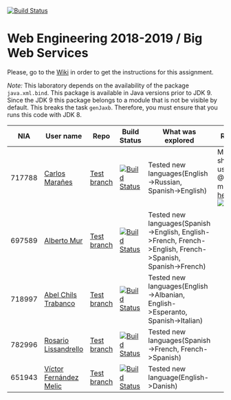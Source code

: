 ﻿[![Build Status](https://travis-ci.org/UNIZAR-30246-WebEngineering/lab2-big-ws.svg?branch=master)](https://travis-ci.org/UNIZAR-30246-WebEngineering/lab2-big-ws)
# Web Engineering 2018-2019 / Big Web Services
Please, go to the [Wiki](https://github.com/UNIZAR-30246-WebEngineering/lab2-big-ws/wiki) in order to get the instructions for this assignment.

*Note:* 
This laboratory depends on the availability of the package `java.xml.bind`.
This package is available in Java versions prior to JDK 9.
Since the JDK 9 this package belongs to a module that is not be visible by default.
This breaks the task `genJaxb`. 
Therefore, you must ensure that you runs this code with JDK 8.


NIA    | User name | Repo | Build Status | What was explored | Review for :gift: | Score
-------|-----------|------|--------------|-------------------|----------------------|--------
717788 | [Carlos Marañes](https://github.com/carlosmn1997) | [Test branch](https://github.com/carlosmn1997/lab2-big-ws/tree/test) | [![Build Status](https://travis-ci.org/carlosmn1997/lab2-big-ws.svg?branch=test)](https://travis-ci.org/carlosmn1997/lab2-big-ws) | Tested new languages(English->Russian, Spanish->English)| Making names shorter and using @XPathParam, more info [here](https://github.com/carlosmn1997/lab2-big-ws/blob/xmlShorter/README.md), [![Build Status](https://travis-ci.org/carlosmn1997/lab2-big-ws.svg?branch=xmlShorter)](https://github.com/carlosmn1997/lab2-big-ws/tree/xmlShorter) | |
697589 | [Alberto Mur](https://github.com/697589) | [Test branch](https://github.com/697589/lab2-big-ws/tree/test) | [![Build Status](https://travis-ci.org/697589/lab2-big-ws.svg?branch=test)](https://travis-ci.org/697589/lab2-big-ws) | Tested new languages(Spanish->English, English->French, French->English, French->Spanish, Spanish->French)| | |
718997 | [Abel Chils Trabanco](https://github.com/AbelChT) | [Test branch](https://github.com/AbelChT/lab2-big-ws/tree/test) | [![Build Status](https://www.travis-ci.com/AbelChT/lab2-big-ws.svg?branch=test)](https://www.travis-ci.com/AbelChT/lab2-big-ws) | Tested new languages(English->Albanian, English->Esperanto, Spanish->Italian)| | |
782996 | [Rosario Lissandrello](https://github.com/rslissa) | [Test branch](https://github.com/rslissa/lab2-big-ws/tree/test) | [![Build Status](https://travis-ci.org/rslissa/lab2-big-ws.svg?branch=test)](https://travis-ci.org/rslissa/lab2-big-ws) | Tested new languages(Spanish->French, French->Spanish)| | |
651943 | [Víctor Fernández Melic](https://github.com/Melic93) | [Test branch](https://github.com/Melic93/lab2-big-ws/tree/test) | [![Build Status](https://www.travis-ci.org/Melic93/lab2-big-ws.svg?branch=test)](https://www.travis-ci.org/Melic93/lab2-big-ws) | Tested new language(English->Danish)| | |
